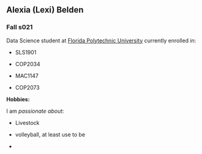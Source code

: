 ## Alexia (Lexi) Belden

### Fall s021

Data Science student at [Florida Polytechnic University](https://www.floridapoly.edu) currently enrolled in: 

- SLS1901

- COP2034

- MAC1147

- COP2073

**Hobbies:**

I am _passionate about_: 

- Livestock

- volleyball, at least use to be

- 
